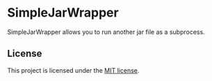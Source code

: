 # SimpleJarWrapper

SimpleJarWrapper allows you to run another jar file as a subprocess.

## License
This project is licensed under the [MIT license](LICENSE).
